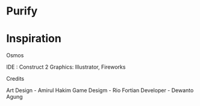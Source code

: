 Purify
======

Inspiration
===========
Osmos

IDE : Construct 2
Graphics: Illustrator, Fireworks

Credits

Art Design - Amirul Hakim 
Game Desigm - Rio Fortian
Developer - Dewanto Agung
